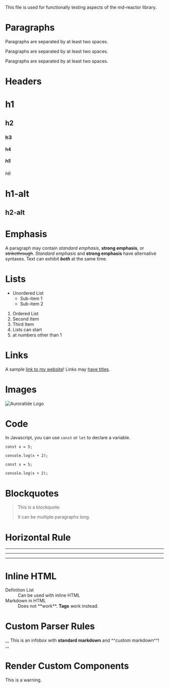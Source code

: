 This file is used for functionally testing aspects of the md-reactor library.

Paragraphs
===============================================================================

Paragraphs are separated by at least two spaces.

Paragraphs are separated by at least two spaces.

Paragraphs are separated by at least two spaces.

Headers
===============================================================================

# h1
## h2
### h3
#### h4
##### h5
###### h6

h1-alt
======

h2-alt
------

Emphasis
===============================================================================

A paragraph may contain _standard emphasis_, **strong emphasis**, or ~~strikethrough~~. *Standard emphasis* and __strong emphasis__ have alternative syntaxes. Text can exhibit **_both_** at the same time.

Lists
===============================================================================

* Unordered List
  * Sub-item 1
  * Sub-item 2

1. Ordered List
2. Second Item
3. Third Item
  10. Lists can start
  11. at numbers other than 1

Links
===============================================================================

A sample [link to my website](https://auroratide.com)! Links may [have titles](https://auroratide.com "My Website").

Images
===============================================================================

![Auroratide Logo](https://auroratide.com/assets/logo/logo_0120.png "It's an A")

Code
===============================================================================

In Javascript, you can use `const` or `let` to declare a variable.

```
const x = 5;

console.log(x + 2);
```

    const x = 5;
    
    console.log(x + 2);

Blockquotes
===============================================================================

> This is a blockquote.
>
> It can be multiple paragraphs long.

Horizontal Rule
===============================================================================

-----

*****

_____

Inline HTML
===============================================================================

<dl>
  <dt>Definition List</dt>
  <dd>Can be used with inline HTML</dd>
  <dt>Markdown in HTML</dt>
  <dd>Does not **work**. <strong>Tags</strong> work instead.</dd>
</dl>

Custom Parser Rules
===============================================================================

,,,
This is an infobox with **standard markdown** and ^^custom markdown^^!
,,,

Render Custom Components
===============================================================================

<Warning>
  This is a warning.
</Warning>